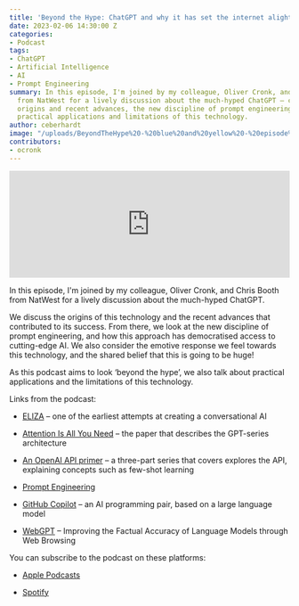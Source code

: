 ```yaml
---
title: 'Beyond the Hype: ChatGPT and why it has set the internet alight'
date: 2023-02-06 14:30:00 Z
categories:
- Podcast
tags:
- ChatGPT
- Artificial Intelligence
- AI
- Prompt Engineering
summary: In this episode, I'm joined by my colleague, Oliver Cronk, and Chris Booth
  from NatWest for a lively discussion about the much-hyped ChatGPT – covering its
  origins and recent advances, the new discipline of prompt engineering, and some
  practical applications and limitations of this technology.
author: ceberhardt
image: "/uploads/BeyondTheHype%20-%20blue%20and%20yellow%20-%20episode%209%20-%20social.png"
contributors:
- ocronk
---
```


<iframe title="Embed Player" src="https://play.libsyn.com/embed/episode/id/25745451/height/192/theme/modern/size/large/thumbnail/yes/custom-color/ffffff/time-start/00:00:00/playlist-height/200/direction/backward/download/yes" height="192" width="100%" scrolling="no" allowfullscreen="" webkitallowfullscreen="true" mozallowfullscreen="true" oallowfullscreen="true" msallowfullscreen="true" style="border: none;"></iframe>

In this episode, I'm joined by my colleague, Oliver Cronk, and Chris Booth from NatWest for a lively discussion about the much-hyped ChatGPT.

We discuss the origins of this technology and the recent advances that contributed to its success. From there, we look at the new discipline of prompt engineering, and how this approach has democratised access to cutting-edge AI. We also consider the emotive response we feel towards this technology, and the shared belief that this is going to be huge!

As this podcast aims to look ‘beyond the hype’, we also talk about practical applications and the limitations of this technology.

Links from the podcast:

* [ELIZA](https://en.wikipedia.org/wiki/ELIZA) – one of the earliest attempts at creating a conversational AI

* [Attention Is All You Need](https://arxiv.org/abs/1706.03762) – the paper that describes the GPT-series architecture

* [An OpenAI API primer](https://blog.scottlogic.com/2021/08/31/a-primer-on-the-openai-api-1.html) – a three-part series that covers explores the API, explaining concepts such as few-shot learning

* [Prompt Engineering](https://en.wikipedia.org/wiki/Prompt_engineering)

* [GitHub Copilot](https://github.com/features/copilot) – an AI programming pair, based on a large language model

* [WebGPT](https://openai.com/blog/webgpt/) – Improving the Factual Accuracy of Language Models through Web Browsing

You can subscribe to the podcast on these platforms:

* [Apple Podcasts](https://podcasts.apple.com/dk/podcast/beyond-the-hype/id1612265563)

* [Spotify](https://open.spotify.com/show/2BlwBJ7JoxYpxU4GBmuR4x)